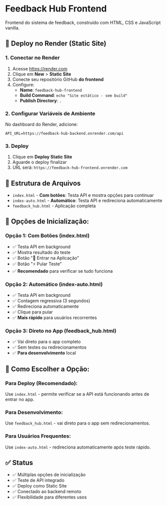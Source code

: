 # Feedback Hub Frontend

Frontend do sistema de feedback, construído com HTML, CSS e JavaScript vanilla.

## 🚀 Deploy no Render (Static Site)

### 1. Conectar no Render
1. Acesse https://render.com
2. Clique em **New** > **Static Site**
3. Conecte seu repositório GitHub **do frontend**
4. Configure:
   - **Name**: `feedback-hub-frontend`
   - **Build Command**: `echo "Site estático - sem build"`
   - **Publish Directory**: `.`

### 2. Configurar Variáveis de Ambiente
No dashboard do Render, adicione:
```
API_URL=https://feedback-hub-backend.onrender.com/api
```

### 3. Deploy
1. Clique em **Deploy Static Site**
2. Aguarde o deploy finalizar
3. URL será: `https://feedback-hub-frontend.onrender.com`

## 📁 Estrutura de Arquivos

- `index.html` - **Com botões**: Testa API e mostra opções para continuar
- `index-auto.html` - **Automático**: Testa API e redireciona automaticamente
- `feedback_hub.html` - Aplicação completa

## 🎯 Opções de Inicialização:

### Opção 1: Com Botões (index.html)
- ✅ Testa API em background
- ✅ Mostra resultado do teste
- ✅ Botão "🚀 Entrar na Aplicação"
- ✅ Botão "⚡ Pular Teste"
- ✅ **Recomendado** para verificar se tudo funciona

### Opção 2: Automático (index-auto.html)
- ✅ Testa API em background
- ✅ Contagem regressiva (3 segundos)
- ✅ Redireciona automaticamente
- ✅ Clique para pular
- ✅ **Mais rápido** para usuários recorrentes

### Opção 3: Direto no App (feedback_hub.html)
- ✅ Vai direto para o app completo
- ✅ Sem testes ou redirecionamentos
- ✅ **Para desenvolvimento** local

## 🔧 Como Escolher a Opção:

### Para Deploy (Recomendado):
Use `index.html` - permite verificar se a API está funcionando antes de entrar no app.

### Para Desenvolvimento:
Use `feedback_hub.html` - vai direto para o app sem redirecionamentos.

### Para Usuários Frequentes:
Use `index-auto.html` - redireciona automaticamente após teste rápido.

## ✅ Status

- ✅ Múltiplas opções de inicialização
- ✅ Teste de API integrado
- ✅ Deploy como Static Site
- ✅ Conectado ao backend remoto
- ✅ Flexibilidade para diferentes usos
